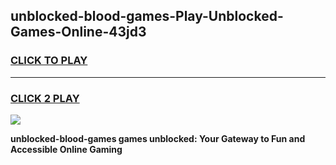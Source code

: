 
## unblocked-blood-games-Play-Unblocked-Games-Online-43jd3
<h3>
<a href="https://premium76.site?title=unblocked-blood-games&ref=25A">CLICK TO PLAY</a></h3>
<hr>

<h3>
<a href="https://premium76.site?title=unblocked-blood-games&ref=25A">CLICK 2 PLAY</a>
  
</h3>

<a href="https://premium76.site?title=unblocked-blood-games&ref=25A"><img src="https://clearcache.store/games.png"></a>


**unblocked-blood-games games unblocked: Your Gateway to Fun and Accessible Online Gaming**

